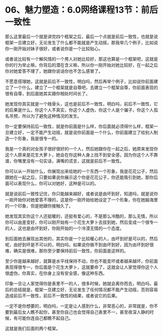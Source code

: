 # 06、魅力塑造：6.0网络课程13节：前后一致性

那么这里最后一个就是讲完四个框架之后，最后一个点就是前后一致性，也就是说框架一旦建立好，无论发生了什么都不能就是产生动摇，那我举几个例子，比如说你一刚开始对妹子很好，或者说你是一个比较贴心。

或者说比较有一个解风情的一个男人对她比较好，那这也算是一个框架吧，这就是你的行为举止嘛，你背后的潜在含义嘛，所以你一刚开始对她比较好，在一起之后你对她爱答不理了，她跟你说话你也不怎么感冒了。

不愿意搭理她，这就是前后不一致性，明白吗，然后再举个例子，比如说你前面建立了一个什么，建立了一个框架就是自尊吧，去建立一个框架自尊，你前面表现的很有自尊，到后面她其实跟你相处时间长了。

她发现你其实就是一个贱骨头，这也是前后不一致性，明白吗，前后不一致性，它的后果是什么，你这个人不真实，你这个人虚伪，你这个人是个骗子，你这个人孤名吊预，所以为了避免这种情况的发生。

你一定要保持前后一致性，就是你前面是什么样，你后面就必须得什么样，框架一旦建立好，一定不能产生动摇，就是说你前面是一个什么，你前面建立了给别人制造一个形象，我是很专一的。

我是一个真的对女孩子很好很好的一个人，然后她跟你在一起之后，她原来发现你这个人原来是花生大萝卜，她会在你这种人身上找不到安全感，因为你这个人不靠谱，你嘴里没有一句实话，满嘴的谎言，这就是前后不一致性。

你可以从一开始什么，你展现出来给她的一个东西一个形象，我是花花公子，然后跟她在一起之后，只要如果说你展示这个你是花花公子，你还能吸引到她，那你后面可以表现什么，你可以对她好，这种是可以的。

就是说前后一致性记住，你只能越来越好，或者说是由坏到好，知道吗，就是说你一刚开始你对她爱答不理的，这是你一刚开始给她设定了一个形象，你在她脑海里的一个印象，但是她跟你接触久了。

她发现其实你这个人还挺暖的，还挺有爱心的，不是那么冷酷的，那么无情，所以你可以由差变好，你可以刚开始有一个花生大萝卜去拔到她，然后变成一个很专一的人，这也是由坏到好，你刚开始的一个冷漠无情的一个态度。

到后面她去展现出其他的，其实你是一个比较暖心的人，由坏到好是可以的，然后呢，由好到坏是不可以的，明白吗，如果说你做不到由坏到好，因为由坏到好很难，确实是很难，那你至少要保持前后一致性，你前面是这样的。

至少你是越来越好，就算是水平线保持不动，你也不能变坏或者越来越坏，你前面表现得很专一，你后面是个花生大萝卜，这就要命了，这就会让人家觉得你这个人很虚伪，你真实，在你身上没有安全感，像这种东西。

印象一旦让人家觉得你是表里不一的人，很多时候，她就会离你而去，明白吗，最后的总结就是，框架一旦建立好，无论发生了任何情况都不能产生动摇，否则容易造成前后不一致性，前后不一致性的结果，或者说它的后果。

一定不是你想要的，明白吗，一定是让人感到什么，非常恶心的，非常就是，你不要到最后女人瞧不起你，甚至你自己也会觉得自己表里不一，甚至夜深人静的时候，有可能你连自己都瞧不起自己。

这就是我们后面的两个框架。